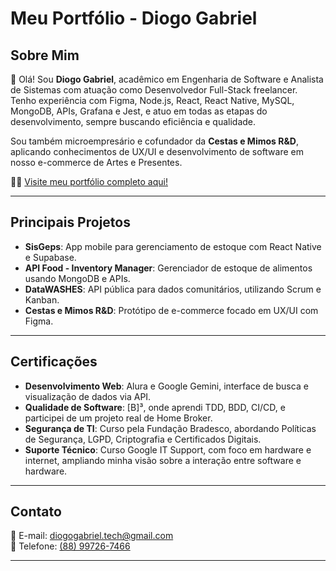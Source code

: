 # Meu Portfólio - Diogo Gabriel

## Sobre Mim

👋 Olá! Sou **Diogo Gabriel**, acadêmico em Engenharia de Software e Analista de Sistemas com atuação como Desenvolvedor Full-Stack freelancer. Tenho experiência com Figma, Node.js, React, React Native, MySQL, MongoDB, APIs, Grafana e Jest, e atuo em todas as etapas do desenvolvimento, sempre buscando eficiência e qualidade.

Sou também microempresário e cofundador da **Cestas e Mimos R&D**, aplicando conhecimentos de UX/UI e desenvolvimento de software em nosso e-commerce de Artes e Presentes.

🙋‍♂️ [Visite meu portfólio completo aqui!](https://diogog-dev.github.io/Portifolio/)

---

## Principais Projetos

- **SisGeps**: App mobile para gerenciamento de estoque com React Native e Supabase.
- **API Food - Inventory Manager**: Gerenciador de estoque de alimentos usando MongoDB e APIs.
- **DataWASHES**: API pública para dados comunitários, utilizando Scrum e Kanban.
- **Cestas e Mimos R&D**: Protótipo de e-commerce focado em UX/UI com Figma.

---

## Certificações

- **Desenvolvimento Web**: Alura e Google Gemini, interface de busca e visualização de dados via API.
- **Qualidade de Software**: [B]³, onde aprendi TDD, BDD, CI/CD, e participei de um projeto real de Home Broker.
- **Segurança de TI**: Curso pela Fundação Bradesco, abordando Políticas de Segurança, LGPD, Criptografia e Certificados Digitais.
- **Suporte Técnico**: Curso Google IT Support, com foco em hardware e internet, ampliando minha visão sobre a interação entre software e hardware.

---

## Contato

📧 E-mail: [diogogabriel.tech@gmail.com](#)  
📱 Telefone: [(88) 99726-7466](#)

---
